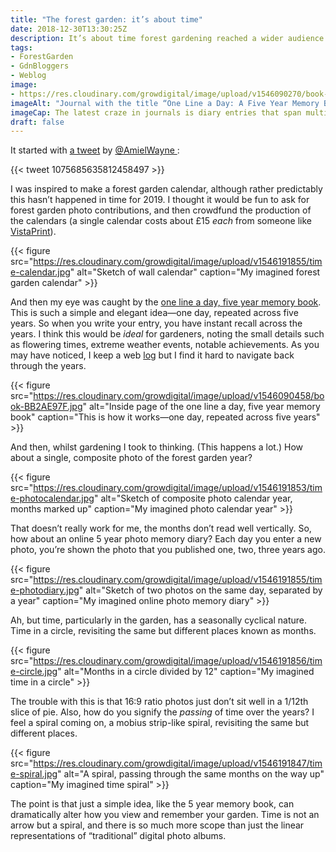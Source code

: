 ```yaml
---
title: "The forest garden: it’s about time"
date: 2018-12-30T13:30:25Z
description: It’s about time forest gardening reached a wider audience. Nevertheless, a garden is also about time; a seasonal, cyclical time. Herein lies some temporal whimsy…
tags: 
- ForestGarden
- GdnBloggers
- Weblog
image: 
- https://res.cloudinary.com/growdigital/image/upload/v1546090270/book-B547B28A.jpg
imageAlt: "Journal with the title “One Line a Day: A Five Year Memory Book”"
imageCap: The latest craze in journals is diary entries that span multiple years. Good for gardeners!
draft: false
---
```


It started with [a tweet](https://twitter.com/AmielWayne/status/1075685635812458497) by [@AmielWayne ](https://mobile.twitter.com/AmielWayne):

{{< tweet 1075685635812458497 >}}

I was inspired to make a forest garden calendar, although rather predictably this hasn’t happened in time for 2019. I thought it would be fun to ask for forest garden photo contributions, and then crowdfund the production of the calendars (a single calendar costs about £15 _each_ from someone like [VistaPrint](https://www.vistaprint.co.uk)).

{{< figure src="https://res.cloudinary.com/growdigital/image/upload/v1546191855/time-calendar.jpg" alt="Sketch of wall calendar" caption="My imagined forest garden calendar" >}}

And then my eye was caught by the [one line a day, five year memory book](https://www.amazon.co.uk/gp/product/0811870197/). This is such a simple and elegant idea—one day, repeated across five years. So when you write your entry, you have instant recall across the years. I think this would be _ideal_ for gardeners, noting the small details such as flowering times, extreme weather events, notable achievements. As you may have noticed, I keep a web [log](https://www.forestgarden.wales/tags/log/) but I find it hard to navigate back through the years.

{{< figure src="https://res.cloudinary.com/growdigital/image/upload/v1546090458/book-BB2AE97F.jpg" alt="Inside page of the one line a day, five year memory book" caption="This is how it works—one day, repeated across five years" >}}

And then, whilst gardening I took to thinking. (This happens a lot.) How about a single, composite photo of the forest garden year?

{{< figure src="https://res.cloudinary.com/growdigital/image/upload/v1546191853/time-photocalendar.jpg" alt="Sketch of composite photo calendar year, months marked up" caption="My imagined photo calendar year" >}}

That doesn’t really work for me, the months don’t read well vertically. So, how about an online 5 year photo memory diary? Each day you enter a new photo, you’re shown the photo that you published one, two, three years ago.

{{< figure src="https://res.cloudinary.com/growdigital/image/upload/v1546191855/time-photodiary.jpg" alt="Sketch of two photos on the same day, separated by a year" caption="My imagined online photo memory diary" >}}

Ah, but time, particularly in the garden, has a seasonally cyclical nature. Time in a circle, revisiting the same but different places known as months.

{{< figure src="https://res.cloudinary.com/growdigital/image/upload/v1546191856/time-circle.jpg" alt="Months in a circle divided by 12" caption="My imagined time in a circle" >}}

The trouble with this is that 16:9 ratio photos just don’t sit well in a 1/12th slice of pie. Also, how do you signify the _passing_ of time over the years? I feel a spiral coming on, a mobius strip-like spiral, revisiting the same but different places.

{{< figure src="https://res.cloudinary.com/growdigital/image/upload/v1546191847/time-spiral.jpg" alt="A spiral, passing through the same months on the way up" caption="My imagined time spiral" >}}

The point is that just a simple idea, like the 5 year memory book, can dramatically alter how you view and remember your garden. Time is not an arrow but a spiral, and there is so much more scope than just the linear representations of “traditional” digital photo albums. 
